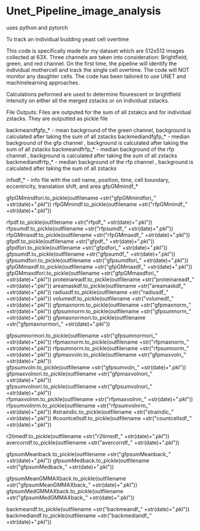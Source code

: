 # Unet_Pipeline_image_analysis
uses python and pytorch

To track an individual budding yeast cell overtime

This code is specifically made for my dataset which are 512x512 images collected at 63X. Three channels are taken into consideration: Brightfield, green, and red channel. 
On the first time, the pipeline will identify the individual mothercell and track the single cell overtime. The code will NOT monitor any daughter cells.
The code has been tailored to use UNET and machinelearning approaches. 

Calculations peformed are used to determine flourescent or brightfield intensity on either all the merged zstacks or on individual zstacks. 


File Outputs:
Files are outputed for the sum of all zstakcs and for individual zstacks. They are outputted as pickle file



backmeandfgfp_*  - mean background of the green channel, background is calculated after taking the sum of all zstacks 
backmediandfgfp_*  - median background of the gfp channel , background is calculated after taking the sum of all zstacks 
backmeandfrfp_*  - median background of the rfp channel , background is calculated after taking the sum of all zstacks 
backmediandfrfp_*  - median background of the rfp channel , background is calculated after taking the sum of all zstacks 

 
infodf_* - info file with the cell name, position, time, cell boundary, eccentricity, translation shift, and area
gfpGMmindf_*

gfpGMmindfori.to_pickle(outfilename +str("gfpGMmindfori_" +str(date)+".pkl"))
rfpGMmindf.to_pickle(outfilename +str("rfpGMmindf_" +str(date)+".pkl"))

rfpdf.to_pickle(outfilename +str("rfpdf_" +str(date)+".pkl"))
rfpsumdf.to_pickle(outfilename +str("rfpsumdf_" +str(date)+".pkl"))
rfpGMmaxdf.to_pickle(outfilename +str("rfpGMmaxdf_" +str(date)+".pkl"))
gfpdf.to_pickle(outfilename +str("gfpdf_" +str(date)+".pkl"))
gfpdfori.to_pickle(outfilename +str("gfpdfori_" +str(date)+".pkl"))
gfpsumdf.to_pickle(outfilename +str("gfpsumdf_" +str(date)+".pkl"))
gfpsumdfori.to_pickle(outfilename +str("gfpsumdfori_" +str(date)+".pkl"))
gfpGMmaxdf.to_pickle(outfilename +str("gfpGMmaxdf_" +str(date)+".pkl"))
gfpGMmaxdfori.to_pickle(outfilename +str("gfpGMmaxdfori_" +str(date)+".pkl"))
proteinareadf.to_pickle(outfilename +str("proteinareadf_" +str(date)+".pkl"))
areamaskdf.to_pickle(outfilename +str("areamaskdf_" +str(date)+".pkl"))
radiusdf.to_pickle(outfilename +str("radiusdf_" +str(date)+".pkl"))
volumedf.to_pickle(outfilename +str("volumedf_" +str(date)+".pkl"))
gfpmaxnorm.to_pickle(outfilename +str("gfpmaxnorm_" +str(date)+".pkl"))
gfpsumnorm.to_pickle(outfilename +str("gfpsumnorm_" +str(date)+".pkl"))
gfpmaxnormori.to_pickle(outfilename +str("gfpmaxnormori_" +str(date)+".pkl"))

gfpsumnormori.to_pickle(outfilename +str("gfpsumnormori_" +str(date)+".pkl"))
rfpmaxnorm.to_pickle(outfilename +str("rfpmaxnorm_" +str(date)+".pkl"))
rfpsumnorm.to_pickle(outfilename +str("rfpsumnorm_" +str(date)+".pkl"))
gfpmaxvoln.to_pickle(outfilename +str("gfpmaxvoln_" +str(date)+".pkl"))  
gfpsumvoln.to_pickle(outfilename +str("gfpsumvoln_" +str(date)+".pkl")) 
gfpmaxvolnori.to_pickle(outfilename +str("gfpmaxvolnori_" +str(date)+".pkl"))  
gfpsumvolnori.to_pickle(outfilename +str("gfpsumvolnori_" +str(date)+".pkl"))  
rfpmaxvolnm.to_pickle(outfilename +str("rfpmaxvolnm_" +str(date)+".pkl"))  
rfpsumvolnrm.to_pickle(outfilename +str("rfpsumvolnrm_" +str(date)+".pkl")) 
#straindic.to_pickle(outfilename +str("straindic_" +str(date)+".pkl"))
#countcellsdf.to_pickle(outfilename +str("countcellsdf_" +str(date)+".pkl"))

r2timedf.to_pickle(outfilename +str("r2timedf_" +str(date)+".pkl"))
avercorrdf.to_pickle(outfilename +str("avercorrdf_" +str(date)+".pkl"))


gfpsumMeanback.to_pickle(outfilename +str("gfpsumMeanback_" +str(date)+".pkl"))
gfpsumMedback.to_pickle(outfilename +str("gfpsumMedback_" +str(date)+".pkl"))

gfpsumMeanGMMAXback.to_pickle(outfilename +str("gfpsumMeanGMMAXback_" +str(date)+".pkl"))
gfpsumMedGMMAXback.to_pickle(outfilename +str("gfpsumMedGMMAXback_" +str(date)+".pkl")) 


backmeandf.to_pickle(outfilename +str("backmeandf_" +str(date)+".pkl")) 
backmediandf.to_pickle(outfilename +str("backmediandf_" +str(date)+".pkl")) 
